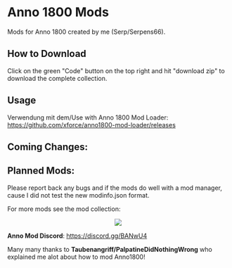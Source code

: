 # Anno 1800 Mods
Mods for Anno 1800 created by me (Serp/Serpens66).  

How to Download  
-
Click on the green "Code" button on the top right and hit "download zip" to download the complete collection.  

Usage  
-
Verwendung mit dem/Use with Anno 1800 Mod Loader: https://github.com/xforce/anno1800-mod-loader/releases  


Coming Changes:
-

Planned Mods:
-

Please report back any bugs and if the mods do well with a mod manager, cause I did not test the new modinfo.json format.

For more mods see the mod collection:
<p align="center">
    <a href="https://github.com/anno-mods/Collection"><img src="https://github.com/anno-mods.png"></a>
</p>

**Anno Mod Discord**: https://discord.gg/BANwU4 

Many many thanks to **Taubenangriff/PalpatineDidNothingWrong** who explained me alot about how to mod Anno1800!
